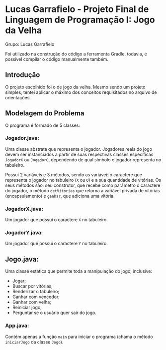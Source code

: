 # Lucas Garrafielo - Projeto Final de Linguagem de Programação I: Jogo da Velha

Grupo: Lucas Garrafielo

Foi utilizado na construção do código a ferramenta Gradle, todavia, é possível compilar o código manualmente também.

## Introdução

O projeto escolhido foi o de jogo da velha. Mesmo sendo um projeto simples, tentei aplicar o máximo dos conceitos requisitados no arquivo de orientações.

## Modelagem do Problema

O programa é formado de 5 classes:

### Jogador.java:

Uma classe abstrata que representa o jogador. Jogadores reais do jogo devem ser instanciados a partir de suas respectivas classes específicas `JogadorX` ou `JogadorO`, dependendo de qual símbolo o jogador representa no tabuleiro.

Possui 2 variáveis e 3 métodos, sendo as variávei: o caractere que representa o jogador no tabuleiro (`X` ou `O`) e a sua quantidade de vitórias. Os seus métodos são: seu construtor, que recebe como parâmetro o caractere do jogador, o método `getVitorias` que retorna a variável privada de vitórias (encapsulamento) e `ganhar`, que adiciona uma vitória.

### JogadorX.java:

Um jogador que possui o caractere `X` no tabuleiro.

### JogadorY.java:

Um jogador que possui o caractere `Y` no tabuleiro.

## Jogo.java:

Uma classe estática que permite toda a manipulação do jogo, inclusive:
 - Jogar;
 - Buscar por vitórias;
 - Renderizar o tabuleiro;
 - Ganhar com vencedor;
 - Ganhar com velha;
 - Reiniciar jogo;
 - Perguntar se o usuário quer sair do jogo.

### App.java:

Contém apenas a função `main` para iniciar o programa (chama o método `iniciarJogo` da classe `Jogo`).